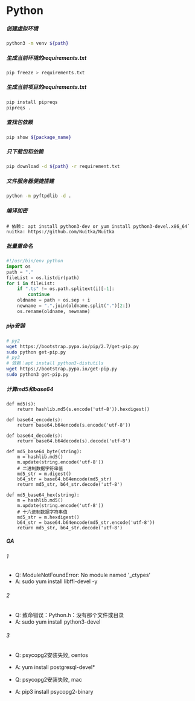 
# Python

##### 创建虚拟环境
```bash
python3 -m venv ${path}
```

##### 生成当前环境的requirements.txt
```bash
pip freeze > requirements.txt
```

##### 生成当前项目的requirements.txt
```bash
pip install pipreqs
pipreqs .
```

##### 查找包依赖
```bash
pip show ${package_name}
```

##### 只下载包和依赖
```bash
pip download -d ${path} -r requirement.txt
```

##### 文件服务器便捷搭建
```bash
python -m pyftpdlib -d .
```
##### 编译加密
```
# 依赖： apt install python3-dev or yum install python3-devel.x86_64`
nuitka: https://github.com/Nuitka/Nuitka
```

##### 批量重命名
```python
#!/usr/bin/env python
import os
path = "."
fileList = os.listdir(path)
for i in fileList:
    if ".ts" != os.path.splitext(i)[-1]:
        continue
    oldname = path + os.sep + i
    newname = ".".join(oldname.split(".")[2:])
    os.rename(oldname, newname)
```

##### pip安装
```bash
# py2
wget https://bootstrap.pypa.io/pip/2.7/get-pip.py
sudo python get-pip.py
# py3
# 依赖：apt install python3-distutils
wget https://bootstrap.pypa.io/get-pip.py
sudo python3 get-pip.py 
```

##### 计算md5和base64
```python3
def md5(s):
    return hashlib.md5(s.encode('utf-8')).hexdigest()

def base64_encode(s):
    return base64.b64encode(s.encode('utf-8'))

def base64_decode(s):
    return base64.b64decode(s).decode('utf-8')
    
def md5_base64_byte(string):
    m = hashlib.md5()
    m.update(string.encode('utf-8'))
    # 二进制数据字符串值
    md5_str = m.digest()
    b64_str = base64.b64encode(md5_str)
    return md5_str, b64_str.decode('utf-8')

def md5_base64_hex(string):
    m = hashlib.md5()
    m.update(string.encode('utf-8'))
    # 十六进制数据字符串值
    md5_str = m.hexdigest()
    b64_str = base64.b64encode(md5_str.encode('utf-8'))
    return md5_str, b64_str.decode('utf-8')
```

##### QA
###### 1
- Q: ModuleNotFoundError: No module named '_ctypes'
- A: sudo yum install libffi-devel -y

###### 2
- Q: 致命错误：Python.h：没有那个文件或目录
- A: sudo yum install python3-devel

###### 3
- Q: psycopg2安装失败, centos
- A: yum install postgresql-devel*

- Q: psycopg2安装失败, mac
- A: pip3 install psycopg2-binary
